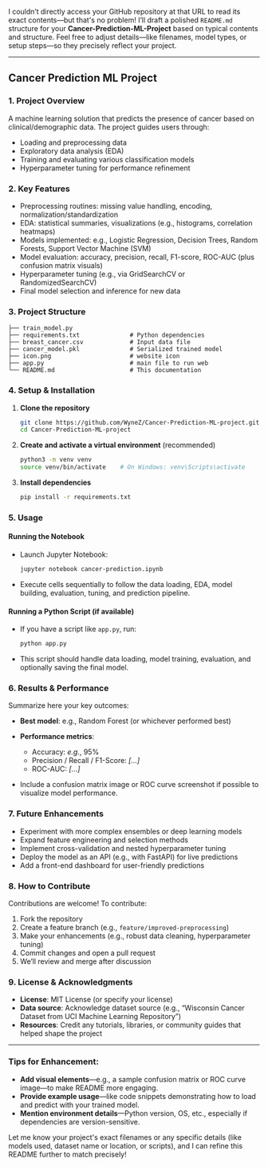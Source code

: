 I couldn’t directly access your GitHub repository at that URL to read its exact contents—but that's no problem! I’ll draft a polished `README.md` structure for your **Cancer-Prediction-ML-Project** based on typical contents and structure. Feel free to adjust details—like filenames, model types, or setup steps—so they precisely reflect your project.

---

## Cancer Prediction ML Project

### 1. Project Overview

A machine learning solution that predicts the presence of cancer based on clinical/demographic data. The project guides users through:

* Loading and preprocessing data
* Exploratory data analysis (EDA)
* Training and evaluating various classification models
* Hyperparameter tuning for performance refinement

### 2. Key Features

* Preprocessing routines: missing value handling, encoding, normalization/standardization
* EDA: statistical summaries, visualizations (e.g., histograms, correlation heatmaps)
* Models implemented: e.g., Logistic Regression, Decision Trees, Random Forests, Support Vector Machine (SVM)
* Model evaluation: accuracy, precision, recall, F1-score, ROC-AUC (plus confusion matrix visuals)
* Hyperparameter tuning (e.g., via GridSearchCV or RandomizedSearchCV)
* Final model selection and inference for new data

### 3. Project Structure

```
├── train_model.py                     
├── requirements.txt              # Python dependencies
├── breast_cancer.csv             # Input data file
├── cancer_model.pkl              # Serialized trained model
├── icon.png                      # website icon
├── app.py                        # main file to run web
└── README.md                     # This documentation
```

### 4. Setup & Installation

1. **Clone the repository**

   ```bash
   git clone https://github.com/WyneZ/Cancer-Prediction-ML-project.git
   cd Cancer-Prediction-ML-project
   ```

2. **Create and activate a virtual environment** (recommended)

   ```bash
   python3 -m venv venv
   source venv/bin/activate    # On Windows: venv\Scripts\activate
   ```

3. **Install dependencies**

   ```bash
   pip install -r requirements.txt
   ```

### 5. Usage

#### Running the Notebook

* Launch Jupyter Notebook:

  ```bash
  jupyter notebook cancer-prediction.ipynb
  ```
* Execute cells sequentially to follow the data loading, EDA, model building, evaluation, tuning, and prediction pipeline.

#### Running a Python Script (if available)

* If you have a script like `app.py`, run:

  ```bash
  python app.py
  ```
* This script should handle data loading, model training, evaluation, and optionally saving the final model.

### 6. Results & Performance

Summarize here your key outcomes:

* **Best model**: e.g., Random Forest (or whichever performed best)
* **Performance metrics**:

  * Accuracy: *e.g.*, 95%
  * Precision / Recall / F1-Score: *\[...]*
  * ROC-AUC: *\[...]*
* Include a confusion matrix image or ROC curve screenshot if possible to visualize model performance.

### 7. Future Enhancements

* Experiment with more complex ensembles or deep learning models
* Expand feature engineering and selection methods
* Implement cross-validation and nested hyperparameter tuning
* Deploy the model as an API (e.g., with FastAPI) for live predictions
* Add a front-end dashboard for user-friendly predictions

### 8. How to Contribute

Contributions are welcome! To contribute:

1. Fork the repository
2. Create a feature branch (e.g., `feature/improved-preprocessing`)
3. Make your enhancements (e.g., robust data cleaning, hyperparameter tuning)
4. Commit changes and open a pull request
5. We’ll review and merge after discussion

### 9. License & Acknowledgments

* **License**: MIT License (or specify your license)
* **Data source**: Acknowledge dataset source (e.g., “Wisconsin Cancer Dataset from UCI Machine Learning Repository”)
* **Resources**: Credit any tutorials, libraries, or community guides that helped shape the project

---

### Tips for Enhancement:

* **Add visual elements**—e.g., a sample confusion matrix or ROC curve image—to make README more engaging.
* **Provide example usage**—like code snippets demonstrating how to load and predict with your trained model.
* **Mention environment details**—Python version, OS, etc., especially if dependencies are version-sensitive.

Let me know your project's exact filenames or any specific details (like models used, dataset name or location, or scripts), and I can refine this README further to match precisely!
